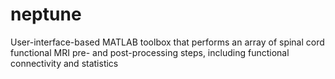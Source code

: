 # neptune
User-interface-based MATLAB toolbox that performs an array of spinal cord functional MRI pre- and post-processing steps, including functional connectivity and statistics
